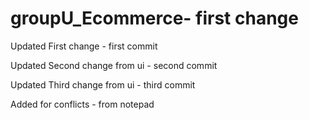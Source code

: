 # groupU_Ecommerce- first change

Updated First change - first commit

Updated Second change from ui - second commit

Updated Third change from ui - third commit

Added for conflicts - from notepad